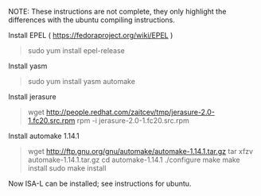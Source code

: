 NOTE: These instructions are not complete, they only highlight the differences with
the ubuntu compiling instructions.

Install EPEL ( https://fedoraproject.org/wiki/EPEL )
> sudo yum install epel-release

Install yasm
> sudo yum install yasm automake

Install jerasure
> wget http://people.redhat.com/zaitcev/tmp/jerasure-2.0-1.fc20.src.rpm
> rpm -i jerasure-2.0-1.fc20.src.rpm

Install automake 1.14.1
> wget http://ftp.gnu.org/gnu/automake/automake-1.14.1.tar.gz
> tar xfzv automake-1.14.1.tar.gz
> cd automake-1.14.1
> ./configure
> make
> make install
> sudo make install

Now ISA-L can be installed; see instructions for ubuntu.
